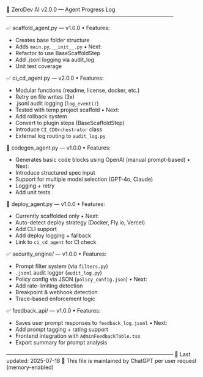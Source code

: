 🚀 ZeroDev AI v2.0.0 — Agent Progress Log
────────────────────────────────────────────

✅ scaffold_agent.py — v1.0.0
• Features:
  - Creates base folder structure
  - Adds `main.py`, `__init__.py`
• Next:
  - Refactor to use BaseScaffoldStep
  - Add .jsonl logging via audit_log
  - Unit test coverage

✅ ci_cd_agent.py — v2.0.0
• Features:
  - Modular functions (readme, license, docker, etc.)
  - Retry on file writes (3x)
  - .jsonl audit logging (`log_event()`)
  - Tested with temp project scaffold
• Next:
  - Add rollback system
  - Convert to plugin steps (BaseScaffoldStep)
  - Introduce `CI_CDOrchestrator` class
  - External log routing to `audit_log.py`

🚧 codegen_agent.py — v1.0.0
• Features:
  - Generates basic code blocks using OpenAI (manual prompt-based)
• Next:
  - Introduce structured spec input
  - Support for multiple model selection (GPT-4o, Claude)
  - Logging + retry
  - Add unit tests

🚧 deploy_agent.py — v1.0.0
• Features:
  - Currently scaffolded only
• Next:
  - Auto-detect deploy strategy (Docker, Fly.io, Vercel)
  - Add CLI support
  - Add deploy logging + fallback
  - Link to `ci_cd_agent` for CI check

✅ security_engine/ — v1.0.0
• Features:
  - Prompt filter system (via `filters.py`)
  - `.jsonl` audit logger (`audit_log.py`)
  - Policy config via JSON (`policy_config.json`)
• Next:
  - Add rate-limiting detection
  - Breakpoint & webhook detection
  - Trace-based enforcement logic

✅ feedback_api/ — v1.0.0
• Features:
  - Saves user prompt responses to `feedback_log.jsonl`
• Next:
  - Add prompt tagging + rating support
  - Frontend integration with `AdminFeedbackTable.tsx`
  - Export summary for prompt analysis

────────────────────────────────────────────
📅 Last updated: 2025-07-18
🧠 This file is maintained by ChatGPT per user request (memory-enabled)
